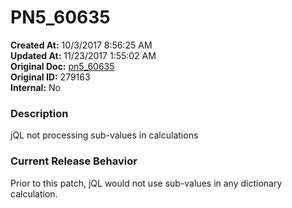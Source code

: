 # PN5_60635

**Created At:** 10/3/2017 8:56:25 AM  
**Updated At:** 11/23/2017 1:55:02 AM  
**Original Doc:** [pn5_60635](https://docs.jbase.com/36526-5-6-2-release-notes/pn5_60635)  
**Original ID:** 279163  
**Internal:** No  


### Description

jQL not processing sub-values in calculations



### Current Release Behavior

Prior to this patch, jQL would not use sub-values in any dictionary calculation.
